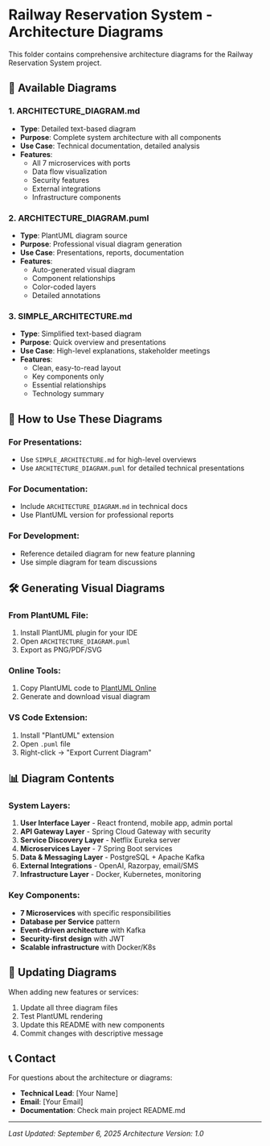 # Railway Reservation System - Architecture Diagrams

This folder contains comprehensive architecture diagrams for the Railway Reservation System project.

## 📁 Available Diagrams

### 1. **ARCHITECTURE_DIAGRAM.md**
- **Type**: Detailed text-based diagram
- **Purpose**: Complete system architecture with all components
- **Use Case**: Technical documentation, detailed analysis
- **Features**:
  - All 7 microservices with ports
  - Data flow visualization
  - Security features
  - External integrations
  - Infrastructure components

### 2. **ARCHITECTURE_DIAGRAM.puml**
- **Type**: PlantUML diagram source
- **Purpose**: Professional visual diagram generation
- **Use Case**: Presentations, reports, documentation
- **Features**:
  - Auto-generated visual diagram
  - Component relationships
  - Color-coded layers
  - Detailed annotations

### 3. **SIMPLE_ARCHITECTURE.md**
- **Type**: Simplified text-based diagram
- **Purpose**: Quick overview and presentations
- **Use Case**: High-level explanations, stakeholder meetings
- **Features**:
  - Clean, easy-to-read layout
  - Key components only
  - Essential relationships
  - Technology summary

## 🎯 **How to Use These Diagrams**

### **For Presentations:**
- Use `SIMPLE_ARCHITECTURE.md` for high-level overviews
- Use `ARCHITECTURE_DIAGRAM.puml` for detailed technical presentations

### **For Documentation:**
- Include `ARCHITECTURE_DIAGRAM.md` in technical docs
- Use PlantUML version for professional reports

### **For Development:**
- Reference detailed diagram for new feature planning
- Use simple diagram for team discussions

## 🛠️ **Generating Visual Diagrams**

### **From PlantUML File:**
1. Install PlantUML plugin for your IDE
2. Open `ARCHITECTURE_DIAGRAM.puml`
3. Export as PNG/PDF/SVG

### **Online Tools:**
1. Copy PlantUML code to [PlantUML Online](https://www.plantuml.com/plantuml/)
2. Generate and download visual diagram

### **VS Code Extension:**
1. Install "PlantUML" extension
2. Open `.puml` file
3. Right-click → "Export Current Diagram"

## 📊 **Diagram Contents**

### **System Layers:**
1. **User Interface Layer** - React frontend, mobile app, admin portal
2. **API Gateway Layer** - Spring Cloud Gateway with security
3. **Service Discovery Layer** - Netflix Eureka server
4. **Microservices Layer** - 7 Spring Boot services
5. **Data & Messaging Layer** - PostgreSQL + Apache Kafka
6. **External Integrations** - OpenAI, Razorpay, email/SMS
7. **Infrastructure Layer** - Docker, Kubernetes, monitoring

### **Key Components:**
- **7 Microservices** with specific responsibilities
- **Database per Service** pattern
- **Event-driven architecture** with Kafka
- **Security-first design** with JWT
- **Scalable infrastructure** with Docker/K8s

## 🔧 **Updating Diagrams**

When adding new features or services:
1. Update all three diagram files
2. Test PlantUML rendering
3. Update this README with new components
4. Commit changes with descriptive message

## 📞 **Contact**

For questions about the architecture or diagrams:
- **Technical Lead**: [Your Name]
- **Email**: [Your Email]
- **Documentation**: Check main project README.md

---

*Last Updated: September 6, 2025*
*Architecture Version: 1.0*
